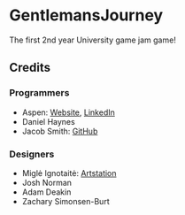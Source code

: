 # GentlemansJourney
The first 2nd year University game jam game!

## Credits
### Programmers
* Aspen: [Website](https://imaspen.dev), [LinkedIn](https://www.linkedin.com/in/aspen-thompson-337b68182/)
* Daniel Haynes
* Jacob Smith: [GitHub](https://github.com/JagubSmof)

### Designers
* Miglė Ignotaitė: [Artstation](https://ignamist.artstation.com/)
* Josh Norman
* Adam Deakin
* Zachary Simonsen-Burt
